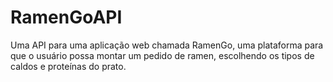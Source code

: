 # RamenGoAPI
Uma API para uma aplicação web chamada RamenGo, uma plataforma para que o usuário possa montar um pedido de ramen, escolhendo os tipos de caldos e proteínas do prato.
